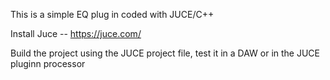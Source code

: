 This is a simple EQ plug in coded with JUCE/C++

Install Juce -- https://juce.com/

Build the project using the JUCE project file, test it in a DAW or in the JUCE pluginn processor
